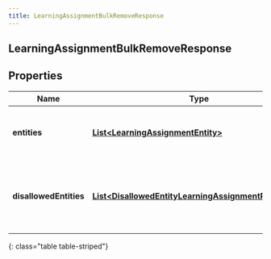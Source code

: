 ```yaml
---
title: LearningAssignmentBulkRemoveResponse
---
```


## LearningAssignmentBulkRemoveResponse

## Properties

| Name                   | Type                                                                                                                               | Description                                                               | Notes      |
| ---------------------- | ---------------------------------------------------------------------------------------------------------------------------------- | ------------------------------------------------------------------------- | ---------- |
| **entities**           | <!----><!---->[**List&lt;LearningAssignmentEntity&gt;**](LearningAssignmentEntity.md)<!---->                                       | The learning assignments that were removed successfully                   | [optional] |
| **disallowedEntities** | <!----><!---->[**List&lt;DisallowedEntityLearningAssignmentReference&gt;**](DisallowedEntityLearningAssignmentReference.md)<!----> | The learning assignments that were not removed due to missing permissions | [optional] |

{: class="table table-striped"}
